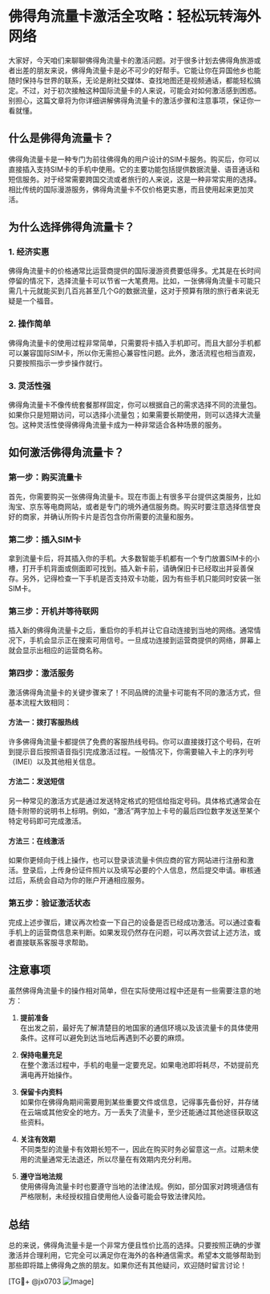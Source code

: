 # 佛得角流量卡激活全攻略：轻松玩转海外网络

大家好，今天咱们来聊聊佛得角流量卡的激活问题。对于很多计划去佛得角旅游或者出差的朋友来说，佛得角流量卡是必不可少的好帮手。它能让你在异国他乡也能随时保持与世界的联系，无论是刷社交媒体、查找地图还是视频通话，都能轻松搞定。不过，对于初次接触这种国际流量卡的人来说，可能会对如何激活感到困惑。别担心，这篇文章将为你详细讲解佛得角流量卡的激活步骤和注意事项，保证你一看就懂。

## 什么是佛得角流量卡？

佛得角流量卡是一种专门为前往佛得角的用户设计的SIM卡服务。购买后，你可以直接插入支持SIM卡的手机中使用。它的主要功能包括提供数据流量、语音通话和短信服务。对于经常需要跨国交流或者旅行的人来说，这是一种非常实用的选择。相比传统的国际漫游服务，佛得角流量卡不仅价格更实惠，而且使用起来更加灵活。

## 为什么选择佛得角流量卡？

### 1. **经济实惠**
佛得角流量卡的价格通常比运营商提供的国际漫游资费要低得多。尤其是在长时间停留的情况下，选择流量卡可以节省一大笔费用。比如，一张佛得角流量卡可能只需几十元就能买到几百兆甚至几个G的数据流量，这对于预算有限的旅行者来说无疑是一个福音。

### 2. **操作简单**
佛得角流量卡的使用过程非常简单，只需要将卡插入手机即可。而且大部分手机都可以兼容国际SIM卡，所以你无需担心兼容性问题。此外，激活流程也相当直观，只要按照指示一步步操作就行。

### 3. **灵活性强**
佛得角流量卡不像传统套餐那样固定，你可以根据自己的需求选择不同的流量包。如果你只是短期访问，可以选择小流量包；如果需要长期使用，则可以选择大流量包。这种灵活性使得佛得角流量卡成为一种非常适合各种场景的服务。

## 如何激活佛得角流量卡？

### 第一步：购买流量卡
首先，你需要购买一张佛得角流量卡。现在市面上有很多平台提供这类服务，比如淘宝、京东等电商网站，或者是专门的境外通信服务商。购买时要注意选择信誉良好的商家，并确认所购卡片是否包含你所需要的流量和服务。

### 第二步：插入SIM卡
拿到流量卡后，将其插入你的手机。大多数智能手机都有一个专门放置SIM卡的小槽，打开手机背面或侧面即可找到。插入新卡前，请确保旧卡已经取出并妥善保存。另外，记得检查一下手机是否支持双卡功能，因为有些手机只能同时安装一张SIM卡。

### 第三步：开机并等待联网
插入新的佛得角流量卡之后，重启你的手机并让它自动连接到当地的网络。通常情况下，手机会显示正在搜索可用信号。一旦成功连接到运营商提供的网络，屏幕上就会显示出相应的运营商名称。

### 第四步：激活服务
激活佛得角流量卡的关键步骤来了！不同品牌的流量卡可能有不同的激活方式，但基本流程大致相同：

#### 方法一：拨打客服热线
许多佛得角流量卡都提供了免费的客服热线号码。你可以直接拨打这个号码，在听到提示音后按照语音指引完成激活过程。一般情况下，你需要输入卡上的序列号（IMEI）以及其他相关信息。

#### 方法二：发送短信
另一种常见的激活方式是通过发送特定格式的短信给指定号码。具体格式通常会在随卡附带的说明书上标明。例如，“激活”两字加上卡号的最后四位数字发送至某个特定号码即可完成激活。

#### 方法三：在线激活
如果你更倾向于线上操作，也可以登录该流量卡供应商的官方网站进行注册和激活。登录后，上传身份证件照片以及填写必要的个人信息，然后提交申请。审核通过后，系统会自动为你的账户开通相应服务。

### 第五步：验证激活状态
完成上述步骤后，建议再次检查一下自己的设备是否已经成功激活。可以通过查看手机上的运营商信息来判断。如果发现仍然存在问题，可以再次尝试上述方法，或者直接联系客服寻求帮助。

## 注意事项

虽然佛得角流量卡的操作相对简单，但在实际使用过程中还是有一些需要注意的地方：

1. **提前准备**  
   在出发之前，最好先了解清楚目的地国家的通信环境以及该流量卡的具体使用条件。这样可以避免到达当地后再遇到不必要的麻烦。

2. **保持电量充足**  
   在整个激活过程中，手机的电量一定要充足。如果电池即将耗尽，不妨提前充满电再开始操作。

3. **保留卡内资料**  
   如果你在佛得角期间需要用到某些重要文件或信息，记得事先备份好，并存储在云端或其他安全的地方。万一丢失了流量卡，至少还能通过其他途径获取这些资料。

4. **关注有效期**  
   不同类型的流量卡有效期长短不一，因此在购买时务必留意这一点。过期未使用的流量通常无法退还，所以尽量在有效期内充分利用。

5. **遵守当地法规**  
   使用佛得角流量卡时也要遵守当地的法律法规。例如，部分国家对跨境通信有严格限制，未经授权擅自使用他人设备可能会导致法律风险。

## 总结

总的来说，佛得角流量卡是一个非常方便且性价比高的选择。只要按照正确的步骤激活并合理利用，它完全可以满足你在海外的各种通信需求。希望本文能够帮助到那些即将踏上佛得角之旅的朋友。如果你还有其他疑问，欢迎随时留言讨论！

[TG💪+ @jx0703 ![Image](https://github.com/user-attachments/assets/dbca1d08-cadb-493c-b0ec-ad6f7a83f270)]